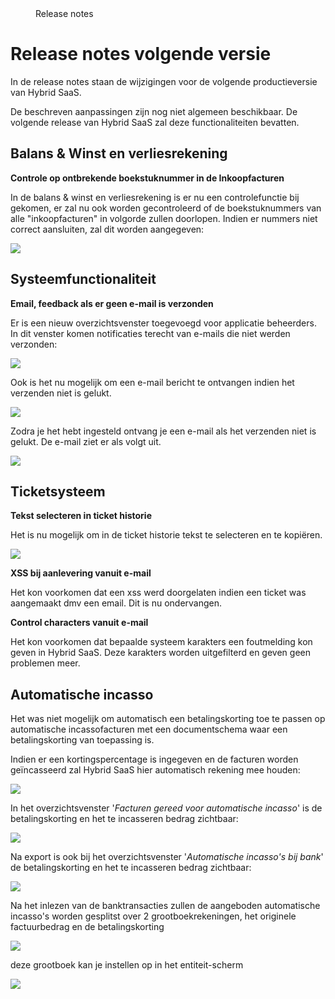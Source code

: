 <properties>
	<page>
		<title>Release notes volgende versie</title>
	</page>
	<menu>
		<position>Release notes</position>
		<title>Volgende versie</title>
	</menu>
</properties>





# Release notes volgende versie #
In de release notes staan de wijzigingen voor de volgende productieversie van Hybrid SaaS.


<div class="warning">
De beschreven aanpassingen zijn nog niet algemeen beschikbaar. De volgende release van Hybrid SaaS zal deze functionaliteiten bevatten.
</div>







## Balans & Winst en verliesrekening ##
<div class="tag-update"></div>

**Controle op ontbrekende boekstuknummer in de Inkoopfacturen**

In de balans & winst en verliesrekening is er nu een controlefunctie bij gekomen, er zal nu ook worden gecontroleerd of de boekstuknummers van alle "inkoopfacturen" in volgorde zullen doorlopen. 
Indien er nummers niet correct aansluiten, zal dit worden aangegeven:

![](images/boekstuknummercontrole.png)







## Systeemfunctionaliteit ##
<div class="tag-update"></div>

**Email, feedback als er geen e-mail is verzonden**

Er is een nieuw overzichtsvenster toegevoegd voor applicatie beheerders. In dit venster komen notificaties terecht van e-mails die niet werden verzonden:

![](images/notificatie-query.jpg)

Ook is het nu mogelijk om een e-mail bericht te ontvangen indien het verzenden niet is gelukt.

![](images/instellen-notificatie-adressen.jpg)

Zodra je het hebt ingesteld ontvang je een e-mail als het verzenden niet is gelukt. De e-mail ziet er als volgt uit.

![](images/voorbeeld-notificatie-email.jpg)




## Ticketsysteem ##
<div class="tag-update"></div>

**Tekst selecteren in ticket historie**

Het is nu mogelijk om in de ticket historie tekst te selecteren en te kopiëren.

![](images/ticket-tekst-selecteren.jpg)



<div class="tag-fix"></div>

**XSS bij aanlevering vanuit e-mail**

Het kon voorkomen dat een xss werd doorgelaten indien een ticket was aangemaakt dmv een email. Dit is nu ondervangen.  


<div class="tag-fix"></div>

**Control characters vanuit e-mail**

Het kon voorkomen dat bepaalde systeem karakters een foutmelding kon geven in Hybrid SaaS. Deze karakters worden uitgefilterd en geven geen problemen meer.  



## Automatische incasso ##
<div class="tag-update"></div>

Het was niet mogelijk om automatisch een betalingskorting toe te passen op automatische incassofacturen met een documentschema waar een betalingskorting van toepassing is.

Indien er een kortingspercentage is ingegeven en de facturen worden geïncasseerd zal Hybrid SaaS hier automatisch rekening mee houden:

![](images/documentschema-betalingskorting-incasso.jpg)

In het overzichtsvenster '*Facturen gereed voor automatische incasso*' is de betalingskorting en het te incasseren bedrag zichtbaar:

![](images/incasso-facturen-met-betalingskorting.jpg)

Na export is ook bij het overzichtsvenster '*Automatische incasso's bij bank*' de betalingskorting en het te incasseren bedrag zichtbaar:

![](images/incasso-facturen-met-betalingskorting-bij-bank.jpg) 


Na het inlezen van de banktransacties zullen de aangeboden automatische incasso's worden gesplitst over 2 grootboekrekeningen, het originele factuurbedrag en de betalingskorting

![](images/bank-inlezen-automatische-grootboek-koppeling.jpg)


deze grootboek kan je instellen op in het entiteit-scherm

![](images/entiteit-instelling-grootboek-betalingskorting.jpg)